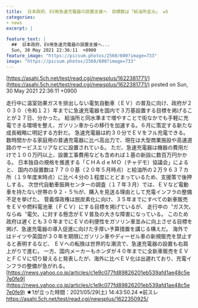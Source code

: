```yaml
---
title:  日本政府、EV用急速充電器の設置支援へ　目標数は「給油所並み」 ★6  
categories:
- news
excerpt: |
  
feature_text: |
  ##  日本政府、EV用急速充電器の設置支援へ...
  Sun, 30 May 2021 22:36:11  +0900
feature_image: "https://picsum.photos/2560/600?image=733"
image: "https://picsum.photos/2560/600?image=733"
---
```


[https://asahi.5ch.net/test/read.cgi/newsplus/1622381771/](https://asahi.5ch.net/test/read.cgi/newsplus/1622381771/)
posted on Sun, 30 May 2021 22:36:11  +0900

<!--more-->

走行中に温室効果ガスを排出しない電気自動車（ＥＶ）の普及に向け、政府が２０３０（令和１２）年までに急速充電器を国内で３万基設置する目標を掲げることが２７日、分かった。 給油所と同水準まで増やすことで街なかでも手軽に充電できる環境を整え、ガソリン車からの移行を加速する。６月に策定する新たな成長戦略に明記する方針だ。 急速充電器は約３０分でＥＶをフル充電できる。数時間かかる家庭用の普通充電器に比べ高出力で、現在は大型商業施設や高速道路のサービスエリアなどに設置されている。 ただ、急速充電器は機器の費用だけで１００万円以上、設置工事費用なども含めれば１基の新設に数百万円かかる。 日本独自の規格を推進する「ＣＨＡｄｅＭＯ（チャデモ）協議会」によると、 国内の設置数は７７００基（２０年５月時点）と給油所の２万９６３７カ所（１９年度末時点）に比べ４分の１程度にとどまっているため、支援策で後押しする。 次世代自動車振興センターの調査（１７年３月）では、ＥＶなど電動車を持たない世帯の９２・５％が、購入を見送る理由として充電インフラの整備不足を挙げた。 菅義偉政権は脱炭素化に向け、３５年までにすべての新車販売をＥＶや燃料電池車（ＦＣＶ）にする目標を掲げているが、 走行中の〝ガス欠〟ならぬ〝電欠〟に対する懸念がＥＶ普及の大きな障害になっている。 このため政府は遅くとも３０年までにＥＶの利便性をガソリン車並みに向上させる目標を掲げ、急速充電器の導入促進に向けた手厚い予算措置を講じる構えだ。 海外ではドイツや英国が３０年を期限にガソリン車やディーゼル車の新規販売を禁止すると表明するなど、 ＥＶへの転換は世界的な潮流で、急速充電器の設置も右肩上がりで進む。 一方、国内メーカーもホンダが４０年までに全新車販売をＥＶとＦＣＶに切り替えると発表したが、海外に比べＥＶ化は出遅れており、充電インフラの整備が急がれる。 [https://news.yahoo.co.jp/articles/c1e9c077fd89826201eb539afd1ae48c5e7e0fe9](https://news.yahoo.co.jp/articles/c1e9c077fd89826201eb539afd1ae48c5e7e0fe9) ★1が立った時間：2021/05/29(土) 14:43:50.24 ※前スレ https://asahi.5ch.net/test/read.cgi/newsplus/1622350925/
